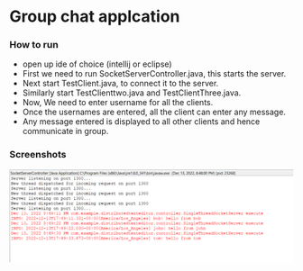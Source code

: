 # Group chat applcation

### How to run

* open up ide of choice (intellij or eclipse)
* First we need to run SocketServerController.java, this starts the server.
* Next start TestClient.java, to connect it to the server.
* Similarly start TestClienttwo.java and TestClientThree.java.
* Now, We need to enter username for all the clients.
* Once the usernames are entered, all the client can enter any message.
* Any message entered is displayed to all other clients and hence communicate in group.


### Screenshots

![Server](server1.png)
